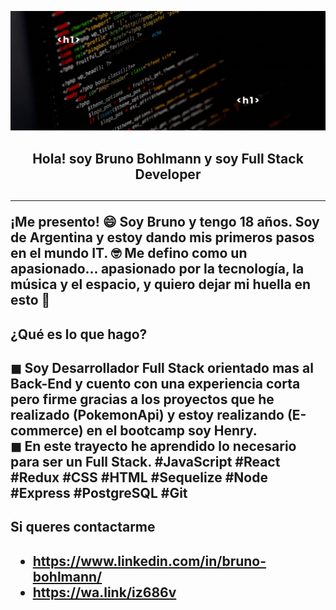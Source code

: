 ![I'm Bruno](./assets/Bruno.gif)

<h2 align="center">
Hola! soy Bruno Bohlmann y soy Full Stack Developer
<h2>

___

<p>
	¡Me presento! 😄
	Soy Bruno y tengo 18 años. Soy de Argentina y estoy dando mis primeros pasos en el mundo IT. 🤓
	Me defino como un apasionado... apasionado por la tecnología, la música y el espacio, y quiero dejar mi huella en esto 🚀
</p>

<h2>¿Qué es lo que hago?<h2>
<p>
	◼ Soy Desarrollador Full Stack orientado mas al Back-End y cuento con una experiencia corta pero firme gracias a los proyectos que he realizado (PokemonApi) y 		 estoy realizando (E-commerce) en el bootcamp soy Henry.<br>
	◼ En este trayecto he aprendido lo necesario para ser un Full Stack. #JavaScript #React #Redux #CSS #HTML #Sequelize #Node #Express #PostgreSQL #Git
</p>

<h2>Si queres contactarme<h2>

- https://www.linkedin.com/in/bruno-bohlmann/
- https://wa.link/iz686v
